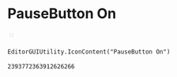 # PauseButton On
![](/img/PauseButton%20On.png)

``` CSharp
EditorGUIUtility.IconContent("PauseButton On")
```
```
2393772363912626266
```
